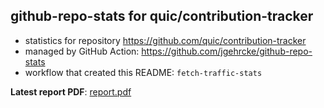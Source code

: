 ## github-repo-stats for quic/contribution-tracker

- statistics for repository https://github.com/quic/contribution-tracker
- managed by GitHub Action: https://github.com/jgehrcke/github-repo-stats
- workflow that created this README: `fetch-traffic-stats`

**Latest report PDF**: [report.pdf](https://github.com/njjetha/github-traffic/raw/github-repo-stats/quic/contribution-tracker/latest-report/report.pdf)

